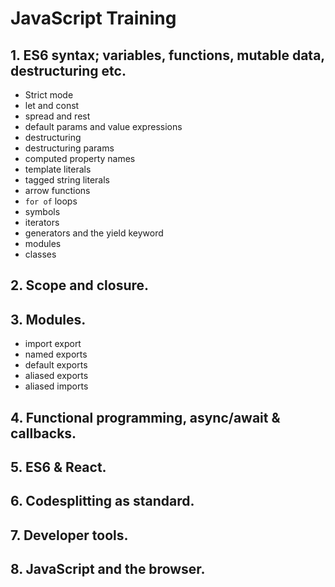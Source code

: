 # JavaScript Training

## 1. ES6 syntax; variables, functions, mutable data, destructuring etc.
  * Strict mode
  * let and const
  * spread and rest
  * default params and value expressions
  * destructuring
  * destructuring params
  * computed property names
  * template literals
  * tagged string literals
  * arrow functions
  * `for of` loops
  * symbols
  * iterators
  * generators and the yield keyword
  * modules
  * classes
## 2. Scope and closure.
## 3. Modules.
  * import export 
  * named exports 
  * default exports
  * aliased exports
  * aliased imports
## 4. Functional programming, async/await & callbacks.
## 5. ES6 & React.
## 6. Codesplitting as standard.
## 7. Developer tools.
## 8. JavaScript and the browser.
